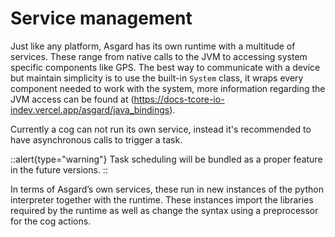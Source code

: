# Service management
Just like any platform, Asgard has its own runtime with a multitude of services. These range from native calls to the JVM to accessing system specific components like GPS. The best way to communicate with a device but maintain simplicity is to use the built-in `System` class, it wraps every component needed to work with the system, more information regarding the JVM access can be found at (https://docs-tcore-io-indev.vercel.app/asgard/java_bindings).

Currently a cog can not run its own service, instead it's recommended to have asynchronous calls to trigger a task. 

::alert{type="warning"}
Task scheduling will be bundled as a proper feature in the future versions.
::

In terms of Asgard’s own services, these run in new instances of the python interpreter together with the runtime. These instances import the libraries required by the runtime as well as change the syntax using a preprocessor for the cog actions.